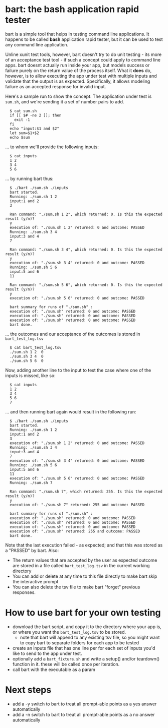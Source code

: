 bart: the bash application rapid tester
========================================

bart is a simple tool that helps in testing command line applications. It happens to be called __bash__ application rapid tester, but it can be used to test any command line application.

Unline xunit test tools, however, bart doesn't try to do unit testing - its more of an acceptance test tool - if such a concept could apply to command line apps. bart doesnt actually run inside your app, but models success or failure purely on the return value of the process itself. What it __does__ do, however, is to allow executing the app under test with multiple inputs and validate that the output is as expected. Specifically, it allows modeling failure as an accepted response for invalid input.

Here's a sample run to show the concept. The application under test is `sum.sh`, and we're sending it a set of number pairs to add.

      $ cat sum.sh
      if [[ $# -ne 2 ]]; then
        exit -1
      fi
      echo "input:$1 and $2"
      let sum=$1+$2
      echo $sum

... to whom we'll provide the following inputs:

      $ cat inputs
      1 2
      3 4
      5 6
      
... by running bart thus:

      $ ./bart ./sum.sh ./inputs
      bart started.
      Running: ./sum.sh 1 2
      input:1 and 2
      3
      
      Ran command: "./sum.sh 1 2", which returned: 0. Is this the expected result (y/n)?
      y
      execution of: "./sum.sh 1 2" returned: 0 and outcome: PASSED
      Running: ./sum.sh 3 4
      input:3 and 4
      7
      
      Ran command: "./sum.sh 3 4", which returned: 0. Is this the expected result (y/n)?
      y
      execution of: "./sum.sh 3 4" returned: 0 and outcome: PASSED
      Running: ./sum.sh 5 6
      input:5 and 6
      11
      
      Ran command: "./sum.sh 5 6", which returned: 0. Is this the expected result (y/n)?
      y
      execution of: "./sum.sh 5 6" returned: 0 and outcome: PASSED
      
      bart summary for runs of "./sum.sh" :
      execution of: "./sum.sh" returned: 0 and outcome: PASSED
      execution of: "./sum.sh" returned: 0 and outcome: PASSED
      execution of: "./sum.sh" returned: 0 and outcome: PASSED
      bart done.
      
... the outcomes and our acceptance of the outcomes is stored in `bart_test_log.tsv`

      $ cat bart_test_log.tsv
      ./sum.sh 1 2	0
      ./sum.sh 3 4	0
      ./sum.sh 5 6	0

Now, adding another line to the input to test the case where one of the inputs is missed, like so:
    
      $ cat inputs
      1 2
      3 4
      5 6
      7

... and then running bart again would result in the following run:

      $ ./bart ./sum.sh ./inputs
      bart started.
      Running: ./sum.sh 1 2
      input:1 and 2
      3
      execution of: "./sum.sh 1 2" returned: 0 and outcome: PASSED
      Running: ./sum.sh 3 4
      input:3 and 4
      7
      execution of: "./sum.sh 3 4" returned: 0 and outcome: PASSED
      Running: ./sum.sh 5 6
      input:5 and 6
      11
      execution of: "./sum.sh 5 6" returned: 0 and outcome: PASSED
      Running: ./sum.sh 7
      
      Ran command: "./sum.sh 7", which returned: 255. Is this the expected result (y/n)?
      y
      execution of: "./sum.sh 7" returned: 255 and outcome: PASSED
      
      bart summary for runs of "./sum.sh" :
      execution of: "./sum.sh" returned: 0 and outcome: PASSED
      execution of: "./sum.sh" returned: 0 and outcome: PASSED
      execution of: "./sum.sh" returned: 0 and outcome: PASSED
      execution of: "./sum.sh" returned: 255 and outcome: PASSED
      bart done.

Note that the last execution failed - as expected; and that this was stored as a "PASSED" by bart.
Also:
- The return values that are accepted by the user as expected outcome are stored in a file called `bart_test_log.tsv` in the current working directory
- You can add or delete at any time to this file directly to make bart skip the interactive prompt
- You can also delete the tsv file to make bart "forget" previous responses.

How to use bart for your own testing
====================================
- download the bart script, and copy it to the directory where your app is, or where you want the `bart_test_log.tsv` to be stored.
  - note that bart will append to any existing tsv file, so you might want to copy bart to separate folders for each app to be tested
- create an inputs file that has one line per for each set of inputs you'd like to send to the app under test.
- optionally add a `bart_fixture.sh` and write a setup() and/or teardown() function in it. these will be called once per iteration.
- call bart with the executable as a param

Next steps
==========
- add a -y switch to bart to treat all prompt-able points as a yes answer automatically
- add a -n switch to bart to treat all prompt-able points as a no answer automatically
